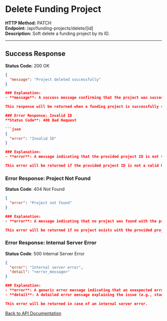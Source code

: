 # Delete Funding Project

**HTTP Method:** PATCH  
**Endpoint:** /api/funding-projects/delete/[id]  
**Description:** Soft delete a funding project by its ID.

---

## Success Response

**Status Code:** 200 OK

````json
{
  "message": "Project deleted successfully"
}

### Explanation:
- **message**: A success message confirming that the project was successfully deleted.

This response will be returned when a funding project is successfully soft deleted.

### Error Response: Invalid ID
**Status Code**: 400 Bad Request

```json
{
  "error": "Invalid ID"
}

### Explanation:
- **error**: A message indicating that the provided project ID is not valid.

This error will be returned if the provided project ID is not a valid MongoDB ObjectId.
````

### Error Response: Project Not Found

**Status Code**: 404 Not Found

```json
{
  "error": "Project not found"
}

### Explanation:
- **error**: A message indicating that no project was found with the provided ID.

This error will be returned if no project exists with the provided project ID.
```

### Error Response: Internal Server Error

**Status Code**: 500 Internal Server Error

```json
{
  "error": "Internal server error",
  "detail": "<error_message>"
}

### Explanation:
- **error**: A generic error message indicating that an unexpected error occurred while processing the request.
- **detail**: A detailed error message explaining the issue (e.g., stack trace).

This error will be returned in case of an internal server error.
```

[Back to API Documentation](../README.md#api-documentation)
